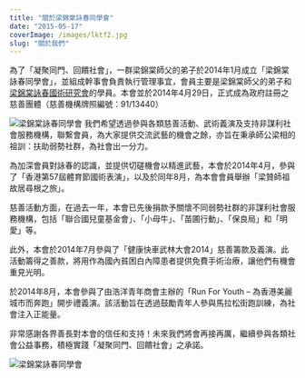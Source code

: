 ```yaml
---
title: "關於梁錦棠詠春同學會"
date: "2015-05-17"
coverImage: /images/lktf2.jpg
slug: "關於我們"
---
```


為了「凝聚同門、回饋社會」，一群梁錦棠師父的弟子於2014年1月成立「梁錦棠詠春同學會」，並組成幹事會負責執行管理事宜，會員主要是梁錦棠師父的弟子和[梁錦棠詠春國術研究會](https://www.lktwingchun.com/)的學員。本會並於2014年4月29日，正式成為政府註冊之慈善團體（慈善機構牌照編號：91/13440）

![梁錦棠詠春同學會](/images/lktf2.jpg)
我們希望透過參與各類慈善活動、武術義演及支持非謀利社會服務機構，聯繫會員，為大家提供交流武藝的機會之餘，亦旨在秉承師公梁相的祖訓：扶助弱勢社群，為社會出一分力。

為加深會員對詠春的認識，並提供切磋機會以精進武藝，本會於2014年4月，參與了「香港第57屆體育節國術表演」，以及於同年8月，為本會會員舉辦「梁贊師祖故居尋根之旅」。

慈善活動方面，在過去一年，本會已先後捐款予關懷不同弱勢社群的非謀利社會服務機構，包括「聯合國兒童基金會」、「小母牛」、「苗圃行動」、「保良局」和「明愛」等。

此外，本會於2014年7月參與了「健康快車武林大會2014」慈善籌款及義演。此活動籌得之善款，將用作為國內貧困白內障患者提供免費手術治療，讓他們有機會重見光明。

於2014年8月，本會參與了由浩洋青年商會主辦的「Run For Youth – 為香港美麗城市而奔跑」開步禮義演。該活動旨在透過鼓勵青年人參與馬拉松街跑訓練，為社會注入正能量。

非常感謝各界善長對本會的信任和支持！未來我們將會再接再厲，繼續參與各類社會公益事務，積極實踐「凝聚同門、回饋社會」之承諾。

![梁錦棠詠春同學會](/images/lktf1.jpg)

